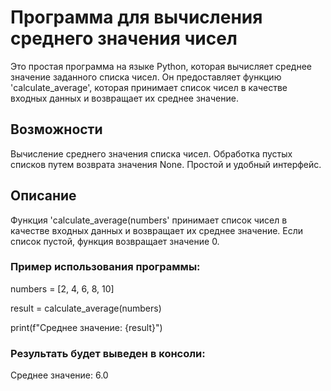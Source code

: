 # Программа для вычисления среднего значения чисел 
Это простая программа на языке Python, которая вычисляет среднее значение заданного списка чисел. Он предоставляет функцию 'calculate_average', которая принимает список чисел в качестве входных данных и возвращает их среднее значение.

## Возможности
Вычисление среднего значения списка чисел.
Обработка пустых списков путем возврата значения None.
Простой и удобный интерфейс.
## Описание
Функция 'calculate_average(numbers' принимает список чисел в качестве входных данных и возвращает их среднее значение. Если список пустой, функция возвращает значение 0.

### Пример использования программы:

numbers = [2, 4, 6, 8, 10]

result = calculate_average(numbers)

print(f"Среднее значение: {result}")

### Результать будет выведен в консоли:

Среднее значение: 6.0
